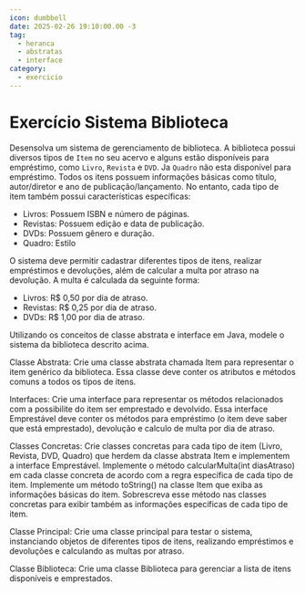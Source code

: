 ```yaml
---
icon: dumbbell
date: 2025-02-26 19:10:00.00 -3
tag:
  - heranca
  - abstratas
  - interface
category:
  - exercicio
---
```


# Exercício Sistema Biblioteca

Desensolva um  sistema de gerenciamento de biblioteca. A biblioteca possui diversos tipos de `Item` no seu acervo e alguns estão disponíveis para empréstimo, como `Livro`, `Revista` e `DVD`. Ja `Quadro` não esta disponível para empréstimo. Todos os itens possuem informações básicas como título, autor/diretor e ano de publicação/lançamento. No entanto, cada tipo de item também possui características específicas:

- Livros: Possuem ISBN e número de páginas.
- Revistas: Possuem edição e data de publicação.
- DVDs: Possuem gênero e duração.
- Quadro: Estilo

O sistema deve permitir cadastrar diferentes tipos de itens, realizar empréstimos e devoluções, além de calcular a multa por atraso na devolução. A multa é calculada da seguinte forma:

- Livros: R$ 0,50 por dia de atraso.
- Revistas: R$ 0,25 por dia de atraso.
- DVDs: R$ 1,00 por dia de atraso.

Utilizando os conceitos de classe abstrata e interface em Java, modele o sistema da biblioteca descrito acima.

Classe Abstrata: Crie uma classe abstrata chamada Item para representar o item genérico da biblioteca. Essa classe deve conter os atributos e métodos comuns a todos os tipos de itens.

Interfaces: Crie uma interface para representar os métodos relacionados com a possibilite do item ser emprestado e devolvido. Essa interface Emprestável deve conter os métodos para empréstimo (o item deve saber que está emprestado), devolução e calculo de multa por dia de atraso.

Classes Concretas: Crie classes concretas para cada tipo de item (Livro, Revista, DVD, Quadro) que herdem da classe abstrata Item e implementem a interface Emprestável. Implemente o método calcularMulta(int diasAtraso) em cada classe concreta de acordo com a regra específica de cada tipo de item. Implemente um método toString() na classe Item que exiba as informações básicas do item. Sobrescreva esse método nas classes concretas para exibir também as informações específicas de cada tipo de item.

Classe Principal: Crie uma classe principal para testar o sistema, instanciando objetos de diferentes tipos de itens, realizando empréstimos e devoluções e calculando as multas por atraso.

Classe Biblioteca: Crie uma classe Biblioteca para gerenciar a lista de itens disponíveis e emprestados.




